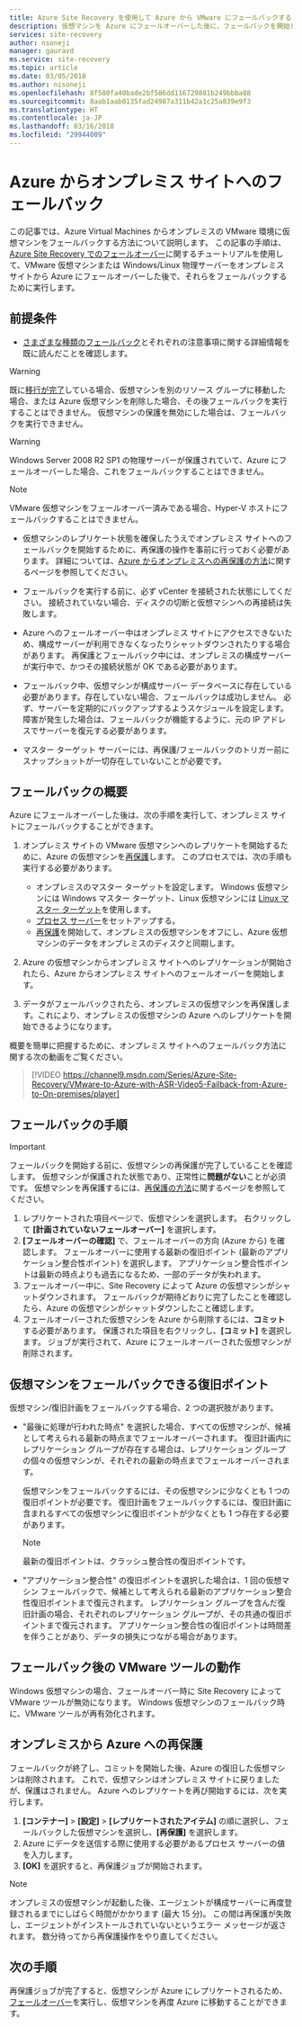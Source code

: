 ```yaml
---
title: Azure Site Recovery を使用して Azure から VMware にフェールバックする | Microsoft Docs
description: 仮想マシンを Azure にフェールオーバーした後に、フェールバックを開始して仮想マシンをオンプレミスに戻すことができます。 フェールバック方法の手順について説明します。
services: site-recovery
author: nsoneji
manager: gauravd
ms.service: site-recovery
ms.topic: article
ms.date: 03/05/2018
ms.author: nisoneji
ms.openlocfilehash: 8f580fa40bade2bf586dd116729881b249bbba88
ms.sourcegitcommit: 8aab1aab0135fad24987a311b42a1c25a839e9f3
ms.translationtype: HT
ms.contentlocale: ja-JP
ms.lasthandoff: 03/16/2018
ms.locfileid: "29944009"
---
```

# <a name="fail-back-from-azure-to-an-on-premises-site"></a>Azure からオンプレミス サイトへのフェールバック

この記事では、Azure Virtual Machines からオンプレミスの VMware 環境に仮想マシンをフェールバックする方法について説明します。 この記事の手順は、[Azure Site Recovery でのフェールオーバー](site-recovery-failover.md)に関するチュートリアルを使用して、VMware 仮想マシンまたは Windows/Linux 物理サーバーをオンプレミス サイトから Azure にフェールオーバーした後で、それらをフェールバックするために実行します。

## <a name="prerequisites"></a>前提条件
- [さまざまな種類のフェールバック](concepts-types-of-failback.md)とそれぞれの注意事項に関する詳細情報を既に読んだことを確認します。

> [!WARNING]
> 既に[移行が完了](migrate-overview.md#what-do-we-mean-by-migration)している場合、仮想マシンを別のリソース グループに移動した場合、または Azure 仮想マシンを削除した場合、その後フェールバックを実行することはできません。 仮想マシンの保護を無効にした場合は、フェールバックを実行できません。

> [!WARNING]
> Windows Server 2008 R2 SP1 の物理サーバーが保護されていて、Azure にフェールオーバーした場合、これをフェールバックすることはできません。

> [!NOTE]
> VMware 仮想マシンをフェールオーバー済みである場合、Hyper-V ホストにフェールバックすることはできません。


- 仮想マシンのレプリケート状態を確保したうえでオンプレミス サイトへのフェールバックを開始するために、再保護の操作を事前に行っておく必要があります。 詳細については、[Azure からオンプレミスへの再保護の方法](vmware-azure-reprotect.md)に関するページを参照してください。

- フェールバックを実行する前に、必ず vCenter を接続された状態にしてください。 接続されていない場合、ディスクの切断と仮想マシンへの再接続は失敗します。

- Azure へのフェールオーバー中はオンプレミス サイトにアクセスできないため、構成サーバーが利用できなくなったりシャットダウンされたりする場合があります。 再保護とフェールバック中には、オンプレミスの構成サーバーが実行中で、かつその接続状態が OK である必要があります。 

- フェールバック中、仮想マシンが構成サーバー データベースに存在している必要があります。存在していない場合、フェールバックは成功しません。 必ず、サーバーを定期的にバックアップするようスケジュールを設定します。 障害が発生した場合は、フェールバックが機能するように、元の IP アドレスでサーバーを復元する必要があります。

- マスター ターゲット サーバーには、再保護/フェールバックのトリガー前にスナップショットが一切存在していないことが必要です。

## <a name="overview-of-failback"></a>フェールバックの概要
Azure にフェールオーバーした後は、次の手順を実行して、オンプレミス サイトにフェールバックすることができます。

1. オンプレミス サイトの VMware 仮想マシンへのレプリケートを開始するために、Azure の仮想マシンを[再保護](vmware-azure-reprotect.md)します。 このプロセスでは、次の手順も実行する必要があります。

    * オンプレミスのマスター ターゲットを設定します。 Windows 仮想マシンには Windows マスター ターゲット、Linux 仮想マシンには [Linux マスター ターゲット](vmware-azure-install-linux-master-target.md)を使用します。
    * [プロセス サーバー](vmware-azure-set-up-process-server-azure.md)をセットアップする。
    * [再保護](vmware-azure-reprotect.md)を開始して、オンプレミスの仮想マシンをオフにし、Azure 仮想マシンのデータをオンプレミスのディスクと同期します。

2. Azure の仮想マシンからオンプレミス サイトへのレプリケーションが開始されたら、Azure からオンプレミス サイトへのフェールオーバーを開始します。

3. データがフェールバックされたら、オンプレミスの仮想マシンを再保護します。これにより、オンプレミスの仮想マシンの Azure へのレプリケートを開始できるようになります。

概要を簡単に把握するために、オンプレミス サイトへのフェールバック方法に関する次の動画をご覧ください。
> [!VIDEO https://channel9.msdn.com/Series/Azure-Site-Recovery/VMware-to-Azure-with-ASR-Video5-Failback-from-Azure-to-On-premises/player]


## <a name="steps-to-fail-back"></a>フェールバックの手順

> [!IMPORTANT]
> フェールバックを開始する前に、仮想マシンの再保護が完了していることを確認します。 仮想マシンが保護された状態であり、正常性に**問題がない**ことが必須です。 仮想マシンを再保護するには、[再保護の方法](vmware-azure-reprotect.md)に関するページを参照してください。

1. レプリケートされた項目ページで、仮想マシンを選択します。 右クリックして **[計画されていないフェールオーバー]** を選択します。
2. **[フェールオーバーの確認]** で、フェールオーバーの方向 (Azure から) を確認します。 フェールオーバーに使用する最新の復旧ポイント (最新のアプリケーション整合性ポイント) を選択します。 アプリケーション整合性ポイントは最新の時点よりも過去になるため、一部のデータが失われます。
3. フェールオーバー中に、Site Recovery によって Azure の仮想マシンがシャットダウンされます。 フェールバックが期待どおりに完了したことを確認したら、Azure の仮想マシンがシャットダウンしたこと確認します。
4. フェールオーバーされた仮想マシンを Azure から削除するには、**コミット**する必要があります。 保護された項目を右クリックし、**[コミット]** を選択します。 ジョブが実行されて、Azure にフェールオーバーされた仮想マシンが削除されます。


## <a name="to-what-recovery-point-can-i-fail-back-the-virtual-machines"></a>仮想マシンをフェールバックできる復旧ポイント

仮想マシン/復旧計画をフェールバックする場合、2 つの選択肢があります。

- "最後に処理が行われた時点" を選択した場合、すべての仮想マシンが、候補として考えられる最新の時点までフェールオーバーされます。 復旧計画内にレプリケーション グループが存在する場合は、レプリケーション グループの個々の仮想マシンが、それぞれの最新の時点までフェールオーバーされます。

  仮想マシンをフェールバックするには、その仮想マシンに少なくとも 1 つの復旧ポイントが必要です。 復旧計画をフェールバックするには、復旧計画に含まれるすべての仮想マシンに復旧ポイントが少なくとも 1 つ存在する必要があります。

  > [!NOTE]
  > 最新の復旧ポイントは、クラッシュ整合性の復旧ポイントです。

- "アプリケーション整合性" の復旧ポイントを選択した場合は、1 回の仮想マシン フェールバックで、候補として考えられる最新のアプリケーション整合性復旧ポイントまで復元されます。 レプリケーション グループを含んだ復旧計画の場合、それぞれのレプリケーション グループが、その共通の復旧ポイントまで復元されます。
アプリケーション整合性の復旧ポイントは時間差を伴うことがあり、データの損失につながる場合があります。

## <a name="what-happens-to-vmware-tools-post-failback"></a>フェールバック後の VMware ツールの動作

Windows 仮想マシンの場合、フェールオーバー時に Site Recovery によって VMware ツールが無効になります。 Windows 仮想マシンのフェールバック時に、VMware ツールが再有効化されます。 


## <a name="reprotect-from-on-premises-to-azure"></a>オンプレミスから Azure への再保護
フェールバックが終了し、コミットを開始した後、Azure の復旧した仮想マシンは削除されます。 これで、仮想マシンはオンプレミス サイトに戻りましたが、保護はされません。 Azure へのレプリケートを再び開始するには、次を実行します。

1. **[コンテナー]** > **[設定]** > **[レプリケートされたアイテム]** の順に選択し、フェールバックした仮想マシンを選択し、**[再保護]** を選択します。
2. Azure にデータを送信する際に使用する必要があるプロセス サーバーの値を入力します。
3. **[OK]** を選択すると、再保護ジョブが開始されます。

> [!NOTE]
> オンプレミスの仮想マシンが起動した後、エージェントが構成サーバーに再度登録されるまでにしばらく時間がかかります (最大 15 分)。 この間は再保護が失敗し、エージェントがインストールされていないというエラー メッセージが返されます。 数分待ってから再保護操作をやり直してください。

## <a name="next-steps"></a>次の手順

再保護ジョブが完了すると、仮想マシンが Azure にレプリケートされるため、[フェールオーバー](site-recovery-failover.md)を実行し、仮想マシンを再度 Azure に移動することができます。


